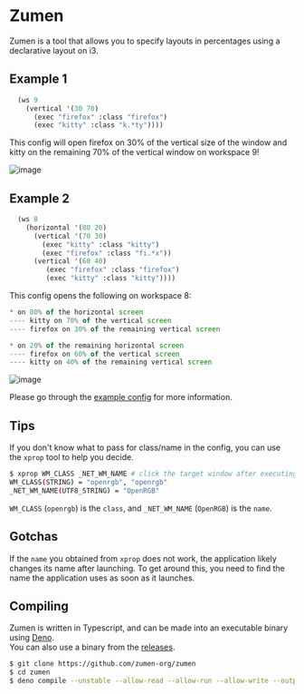 # Zumen

Zumen is a tool that allows you to specify layouts in percentages using a declarative layout on i3.

## Example 1

```lisp
  (ws 9
    (vertical '(30 70)
      (exec "firefox" :class "firefox")
      (exec "kitty" :class "k.*ty"))))
```

This config will open firefox on 30% of the vertical size of the window and kitty on the remaining 70% of the vertical window on workspace 9!

![image](https://user-images.githubusercontent.com/30829387/219503503-1a9ab804-79f6-47e6-97d8-5eb564f34b9d.png)

## Example 2

```lisp
  (ws 8
    (horizontal '(80 20)
      (vertical '(70 30)
        (exec "kitty" :class "kitty")
        (exec "firefox" :class "fi.*x"))
      (vertical '(60 40)
         (exec "firefox" :class "firefox")
         (exec "kitty" :class "kitty"))))
```

This config opens the following on workspace 8:  
```javascript
* on 80% of the horizontal screen  
---- kitty on 70% of the vertical screen  
---- firefox on 30% of the remaining vertical screen  

* on 20% of the remaining horizontal screen  
---- firefox on 60% of the vertical screen  
---- kitty on 40% of the remaining vertical screen  
```

![image](https://user-images.githubusercontent.com/30829387/219504129-6e0d5ec1-1c85-481e-acaf-489e108defef.png)

Please go through the [example config](https://github.com/zumen-org/zumen/blob/master/test.lisp) for more information.

## Tips
If you don't know what to pass for class/name in the config, you can use the `xprop` tool to help you decide.  
```bash
$ xprop WM_CLASS _NET_WM_NAME # click the target window after executing this
WM_CLASS(STRING) = "openrgb", "openrgb"
_NET_WM_NAME(UTF8_STRING) = "OpenRGB"
```
  
`WM_CLASS` (`openrgb`) is the `class`, and `_NET_WM_NAME` (`OpenRGB`) is the `name`.

## Gotchas
If the `name` you obtained from `xprop` does not work, the application likely changes its name after launching. To get around this, you need to find the name the application uses as soon as it launches.

## Compiling

Zumen is written in Typescript, and can be made into an executable binary using [Deno](https://deno.land).  
You can also use a binary from the [releases](https://github.com/zumen-org/zumen/releases).

```bash
$ git clone https://github.com/zumen-org/zumen
$ cd zumen
$ deno compile --unstable --allow-read --allow-run --allow-write --output zumen
```

